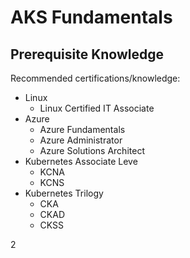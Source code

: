 # AKS Fundamentals

## Prerequisite Knowledge

Recommended certifications/knowledge:

- Linux
  - Linux Certified IT Associate
- Azure
  - Azure Fundamentals
  - Azure Administrator
  - Azure Solutions Architect
- Kubernetes Associate Leve
  - KCNA
  - KCNS
- Kubernetes Trilogy
  - CKA
  - CKAD
  - CKSS

2
